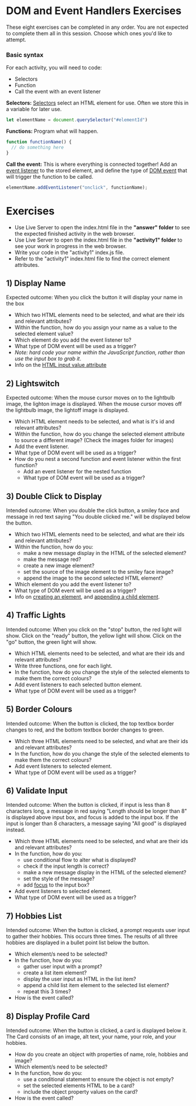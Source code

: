 # DOM and Event Handlers Exercises

These eight exercises can be completed in any order. You are not expected to complete them all in this session. Choose which ones you'd like to attempt.

### Basic syntax

For each activity, you will need to code:

- Selectors
- Function
- Call the event with an event listener

**Selectors:** [Selectors](https://www.w3schools.com/js/js_htmldom_elements.asp) select an HTML element for use. Often we store this in a variable for later use.

```JavaScript
let elementName = document.querySelector("#elementId")
```

**Functions:** Program what will happen.

```JavaScript
function functionName() {
  // do something here
}
```

**Call the event:** This is where everything is connected together! Add an [event listener](https://www.w3schools.com/js/js_htmldom_eventlistener.asp) to the stored element, and define the type of [DOM event](https://www.w3schools.com/js/js_htmldom_events.asp) that will trigger the function to be called.

```JavaScript
elementName.addEventListener("onclick", functionName);
```

# Exercises

- Use Live Server to open the index.html file in the **"answer" folder** to see the expected finished activity in the web browser.
- Use Live Server to open the index.html file in the **"activity1" folder** to see your work in progress in the web browser.
- Write your code in the "activity1" index.js file.
- Refer to the "activity1" index.html file to find the correct element attributes.

## 1) Display Name

Expected outcome: When you click the button it will display your name in the box

- Which two HTML elements need to be selected, and what are their ids and relevant attributes?
- Within the function, how do you assign your name as a value to the selected element value?
- Which element do you add the event listener to?
- What type of DOM event will be used as a trigger?
- _Note: hard code your name within the JavaScript function, rather than use the input box to grab it_.
- Info on the [HTML input value attribute](https://www.w3schools.com/tags/att_input_value.asp)

## 2) Lightswitch

Expected outcome: When the mouse cursor moves on to the lightbulb image, the lighton image is displayed. When the mouse cursor moves off the lightbulb image, the lightoff image is displayed.

- Which HTML element needs to be selected, and what is it's id and relevant attributes?
- Within the function, how do you change the selected element attribute to source a different image? (Check the images folder for images)
- Add the event listener.
- What type of DOM event will be used as a trigger?
- How do you nest a second function and event listener within the first function?
  - Add an event listener for the nested function
  - What type of DOM event will be used as a trigger?

## 3) Double Click to Display 
Intended outcome: When you double the click button, a smiley face and message in red text saying "You double clicked me." will be displayed below the button.
- Which two HTML elements need to be selected, and what are their ids and relevant attributes?
- Within the function, how do you:
  - make a new message display in the HTML of the selected element?
  - make the message red?
  - create a new image element?
  - set the source of the image element to the smiley face image?
  - append the image to the second selected HTML element?
- Which element do you add the event listener to?
- What type of DOM event will be used as a trigger?
- Info on [creating an element](https://www.w3schools.com/jsref/met_document_createelement.asp), and [appending a child element](https://www.w3schools.com/jsref/met_node_appendchild.asp).

## 4) Traffic Lights
Intended outcome: When you click on the "stop" button, the red light will show. Click on the "ready" button, the yellow light will show. Click on the "go" button, the green light will show.
- Which HTML elements need to be selected, and what are their ids and relevant attributes?
- Write three functions, one for each light.
- In the function, how do you change the style of the selected elements to make them the correct colours?
- Add event listeners to each selected button element.
- What type of DOM event will be used as a trigger?

## 5) Border Colours
Intended outcome: When the button is clicked, the top textbox border changes to red, and the bottom textbox border changes to green.
- Which three HTML elements need to be selected, and what are their ids and relevant attributes?
- In the function, how do you change the style of the selected elements to make them the correct colours?
- Add event listeners to selected element.
- What type of DOM event will be used as a trigger?

## 6) Validate Input
Intended outcome: When the button is clicked, if input is less than 8 characters long, a message in red saying "Length should be longer than 8" is displayed above input box, and focus is added to the input box. If the input is longer than 8 characters, a message saying "All good" is displayed instead.
- Which three HTML elements need to be selected, and what are their ids and relevant attributes?
- In the function, how do you:
  - use conditional flow to alter what is displayed?
  - check if the input length is correct?
  - make a new message display in the HTML of the selected element?
  - set the style of the message?
  - add [focus](https://www.w3schools.com/jsref/met_html_focus.asp) to the input box?
- Add event listeners to selected element.
- What type of DOM event will be used as a trigger?

## 7) Hobbies List
Intended outcome: When the button is clicked, a prompt requests user input to gather their hobbies. This occurs three times. The results of all three hobbies are displayed in a bullet point list below the button.
- Which element/s need to be selected?
- In the function, how do you:
  - gather user input with a prompt?
  - create a list item element?
  - display the user input as HTML in the list item?
  - append a child list item element to the selected list element?
  - repeat this 3 times?
- How is the event called?

## 8) Display Profile Card
Intended outcome: When the button is clicked, a card is displayed below it. The Card consists of an image, alt text, your name, your role, and your hobbies.
- How do you create an object with properties of name, role, hobbies and image?
- Which element/s need to be selected?
- In the function, how do you:
  - use a conditional statement to ensure the object is not empty?
  - set the selected elements HTML to be a card?
  - include the object property values on the card?
- How is the event called?


